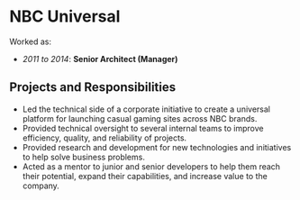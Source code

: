 # NBC Universal

Worked as:

* _2011 to 2014_: **Senior Architect (Manager)**

## Projects and Responsibilities

* Led the technical side of a corporate initiative to create a universal platform for launching casual gaming sites across NBC brands. 
* Provided technical oversight to several internal teams to improve efficiency, quality, and reliability of projects.
* Provided research and development for new technologies and initiatives to help solve business problems.
* Acted as a mentor to junior and senior developers to help them reach their potential, expand their capabilities, and increase value to the company. 
